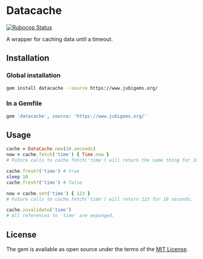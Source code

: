 # Datacache

[![Rubocop Status](https://github.com/jubishop/datacache/workflows/Rubocop/badge.svg)](https://github.com/jubishop/datacache/actions)

A wrapper for caching data until a timeout.

## Installation

### Global installation

```zsh
gem install datacache --source https://www.jubigems.org/
```

### In a Gemfile

```ruby
gem 'datacache', source: 'https://www.jubigems.org/'
```

## Usage

```ruby
cache = DataCache.new(10.seconds)
now = cache.fetch('time') { Time.now }
# Future calls to cache.fetch('time') will return the same thing for 10 seconds

cache.fresh?('time') # true
sleep 10
cache.fresh?('time') # false

now = cache.set('time') { 123 }
# Future calls to cache.fetch('time') will return 123 for 10 seconds.

cache.invalidate('time')
# All references to 'time' are expunged.
```

## License

The gem is available as open source under the terms of the [MIT License](https://opensource.org/licenses/MIT).
